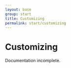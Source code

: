 ```yaml
---
layout: base
group: start
title: Customizing
permalink: start/customizing
---
```


# Customizing

<p class="hint hint--error">Documentation incomplete.</p>